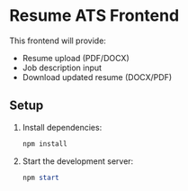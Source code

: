 # Resume ATS Frontend

This frontend will provide:
- Resume upload (PDF/DOCX)
- Job description input
- Download updated resume (DOCX/PDF)

## Setup
1. Install dependencies:
   ```powershell
   npm install
   ```
2. Start the development server:
   ```powershell
   npm start
   ```
